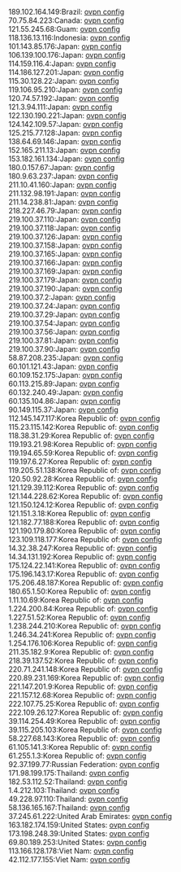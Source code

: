 189.102.164.149:Brazil: [ovpn config](vpn/189_102_164_149.ovpn)  
70.75.84.223:Canada: [ovpn config](vpn/70_75_84_223.ovpn)  
121.55.245.68:Guam: [ovpn config](vpn/121_55_245_68.ovpn)  
118.136.13.116:Indonesia: [ovpn config](vpn/118_136_13_116.ovpn)  
101.143.85.176:Japan: [ovpn config](vpn/101_143_85_176.ovpn)  
106.139.100.176:Japan: [ovpn config](vpn/106_139_100_176.ovpn)  
114.159.116.4:Japan: [ovpn config](vpn/114_159_116_4.ovpn)  
114.186.127.201:Japan: [ovpn config](vpn/114_186_127_201.ovpn)  
115.30.128.22:Japan: [ovpn config](vpn/115_30_128_22.ovpn)  
119.106.95.210:Japan: [ovpn config](vpn/119_106_95_210.ovpn)  
120.74.57.192:Japan: [ovpn config](vpn/120_74_57_192.ovpn)  
121.3.94.111:Japan: [ovpn config](vpn/121_3_94_111.ovpn)  
122.130.190.221:Japan: [ovpn config](vpn/122_130_190_221.ovpn)  
124.142.109.57:Japan: [ovpn config](vpn/124_142_109_57.ovpn)  
125.215.77.128:Japan: [ovpn config](vpn/125_215_77_128.ovpn)  
138.64.69.146:Japan: [ovpn config](vpn/138_64_69_146.ovpn)  
152.165.211.13:Japan: [ovpn config](vpn/152_165_211_13.ovpn)  
153.182.161.134:Japan: [ovpn config](vpn/153_182_161_134.ovpn)  
180.0.157.67:Japan: [ovpn config](vpn/180_0_157_67.ovpn)  
180.9.63.237:Japan: [ovpn config](vpn/180_9_63_237.ovpn)  
211.10.41.160:Japan: [ovpn config](vpn/211_10_41_160.ovpn)  
211.132.98.191:Japan: [ovpn config](vpn/211_132_98_191.ovpn)  
211.14.238.81:Japan: [ovpn config](vpn/211_14_238_81.ovpn)  
218.227.46.79:Japan: [ovpn config](vpn/218_227_46_79.ovpn)  
219.100.37.110:Japan: [ovpn config](vpn/219_100_37_110.ovpn)  
219.100.37.118:Japan: [ovpn config](vpn/219_100_37_118.ovpn)  
219.100.37.126:Japan: [ovpn config](vpn/219_100_37_126.ovpn)  
219.100.37.158:Japan: [ovpn config](vpn/219_100_37_158.ovpn)  
219.100.37.165:Japan: [ovpn config](vpn/219_100_37_165.ovpn)  
219.100.37.166:Japan: [ovpn config](vpn/219_100_37_166.ovpn)  
219.100.37.169:Japan: [ovpn config](vpn/219_100_37_169.ovpn)  
219.100.37.179:Japan: [ovpn config](vpn/219_100_37_179.ovpn)  
219.100.37.190:Japan: [ovpn config](vpn/219_100_37_190.ovpn)  
219.100.37.2:Japan: [ovpn config](vpn/219_100_37_2.ovpn)  
219.100.37.24:Japan: [ovpn config](vpn/219_100_37_24.ovpn)  
219.100.37.29:Japan: [ovpn config](vpn/219_100_37_29.ovpn)  
219.100.37.54:Japan: [ovpn config](vpn/219_100_37_54.ovpn)  
219.100.37.56:Japan: [ovpn config](vpn/219_100_37_56.ovpn)  
219.100.37.81:Japan: [ovpn config](vpn/219_100_37_81.ovpn)  
219.100.37.90:Japan: [ovpn config](vpn/219_100_37_90.ovpn)  
58.87.208.235:Japan: [ovpn config](vpn/58_87_208_235.ovpn)  
60.101.121.43:Japan: [ovpn config](vpn/60_101_121_43.ovpn)  
60.109.152.175:Japan: [ovpn config](vpn/60_109_152_175.ovpn)  
60.113.215.89:Japan: [ovpn config](vpn/60_113_215_89.ovpn)  
60.132.240.49:Japan: [ovpn config](vpn/60_132_240_49.ovpn)  
60.135.104.86:Japan: [ovpn config](vpn/60_135_104_86.ovpn)  
90.149.115.37:Japan: [ovpn config](vpn/90_149_115_37.ovpn)  
112.145.147.117:Korea Republic of: [ovpn config](vpn/112_145_147_117.ovpn)  
115.23.115.142:Korea Republic of: [ovpn config](vpn/115_23_115_142.ovpn)  
118.38.31.29:Korea Republic of: [ovpn config](vpn/118_38_31_29.ovpn)  
119.193.21.98:Korea Republic of: [ovpn config](vpn/119_193_21_98.ovpn)  
119.194.65.59:Korea Republic of: [ovpn config](vpn/119_194_65_59.ovpn)  
119.197.6.27:Korea Republic of: [ovpn config](vpn/119_197_6_27.ovpn)  
119.205.51.138:Korea Republic of: [ovpn config](vpn/119_205_51_138.ovpn)  
120.50.92.28:Korea Republic of: [ovpn config](vpn/120_50_92_28.ovpn)  
121.129.39.112:Korea Republic of: [ovpn config](vpn/121_129_39_112.ovpn)  
121.144.228.62:Korea Republic of: [ovpn config](vpn/121_144_228_62.ovpn)  
121.150.124.12:Korea Republic of: [ovpn config](vpn/121_150_124_12.ovpn)  
121.151.3.18:Korea Republic of: [ovpn config](vpn/121_151_3_18.ovpn)  
121.182.77.188:Korea Republic of: [ovpn config](vpn/121_182_77_188.ovpn)  
121.190.179.80:Korea Republic of: [ovpn config](vpn/121_190_179_80.ovpn)  
123.109.118.177:Korea Republic of: [ovpn config](vpn/123_109_118_177.ovpn)  
14.32.38.247:Korea Republic of: [ovpn config](vpn/14_32_38_247.ovpn)  
14.34.131.192:Korea Republic of: [ovpn config](vpn/14_34_131_192.ovpn)  
175.124.22.141:Korea Republic of: [ovpn config](vpn/175_124_22_141.ovpn)  
175.196.143.17:Korea Republic of: [ovpn config](vpn/175_196_143_17.ovpn)  
175.206.48.187:Korea Republic of: [ovpn config](vpn/175_206_48_187.ovpn)  
180.65.1.50:Korea Republic of: [ovpn config](vpn/180_65_1_50.ovpn)  
1.11.10.69:Korea Republic of: [ovpn config](vpn/1_11_10_69.ovpn)  
1.224.200.84:Korea Republic of: [ovpn config](vpn/1_224_200_84.ovpn)  
1.227.51.52:Korea Republic of: [ovpn config](vpn/1_227_51_52.ovpn)  
1.238.244.210:Korea Republic of: [ovpn config](vpn/1_238_244_210.ovpn)  
1.246.34.241:Korea Republic of: [ovpn config](vpn/1_246_34_241.ovpn)  
1.254.176.106:Korea Republic of: [ovpn config](vpn/1_254_176_106.ovpn)  
211.35.182.9:Korea Republic of: [ovpn config](vpn/211_35_182_9.ovpn)  
218.39.137.52:Korea Republic of: [ovpn config](vpn/218_39_137_52.ovpn)  
220.71.241.148:Korea Republic of: [ovpn config](vpn/220_71_241_148.ovpn)  
220.89.231.169:Korea Republic of: [ovpn config](vpn/220_89_231_169.ovpn)  
221.147.201.9:Korea Republic of: [ovpn config](vpn/221_147_201_9.ovpn)  
221.157.12.68:Korea Republic of: [ovpn config](vpn/221_157_12_68.ovpn)  
222.107.75.25:Korea Republic of: [ovpn config](vpn/222_107_75_25.ovpn)  
222.109.26.127:Korea Republic of: [ovpn config](vpn/222_109_26_127.ovpn)  
39.114.254.49:Korea Republic of: [ovpn config](vpn/39_114_254_49.ovpn)  
39.115.205.103:Korea Republic of: [ovpn config](vpn/39_115_205_103.ovpn)  
58.227.68.143:Korea Republic of: [ovpn config](vpn/58_227_68_143.ovpn)  
61.105.141.3:Korea Republic of: [ovpn config](vpn/61_105_141_3.ovpn)  
61.255.1.3:Korea Republic of: [ovpn config](vpn/61_255_1_3.ovpn)  
92.37.199.77:Russian Federation: [ovpn config](vpn/92_37_199_77.ovpn)  
171.98.199.175:Thailand: [ovpn config](vpn/171_98_199_175.ovpn)  
182.53.112.52:Thailand: [ovpn config](vpn/182_53_112_52.ovpn)  
1.4.212.103:Thailand: [ovpn config](vpn/1_4_212_103.ovpn)  
49.228.97.110:Thailand: [ovpn config](vpn/49_228_97_110.ovpn)  
58.136.165.167:Thailand: [ovpn config](vpn/58_136_165_167.ovpn)  
37.245.61.222:United Arab Emirates: [ovpn config](vpn/37_245_61_222.ovpn)  
163.182.174.159:United States: [ovpn config](vpn/163_182_174_159.ovpn)  
173.198.248.39:United States: [ovpn config](vpn/173_198_248_39.ovpn)  
69.80.189.253:United States: [ovpn config](vpn/69_80_189_253.ovpn)  
113.166.128.178:Viet Nam: [ovpn config](vpn/113_166_128_178.ovpn)  
42.112.177.155:Viet Nam: [ovpn config](vpn/42_112_177_155.ovpn)  
